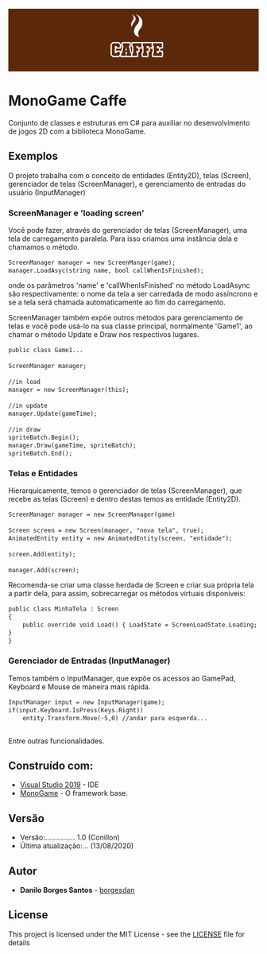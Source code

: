![MonoGame.Caffe Logo](Logos/banner_800.png)

# MonoGame Caffe

Conjunto de classes e estruturas em C# para auxiliar no desenvolvimento de jogos 2D com a biblioteca MonoGame.

## Exemplos

O projeto trabalha com o conceito de entidades (Entity2D), telas (Screen), gerenciador de telas (ScreenManager), e gerenciamento de entradas do usuário (InputManager)

### ScreenManager e 'loading screen'

Você pode fazer, através do gerenciador de telas (ScreenManager), uma tela de carregamento paralela. Para isso criamos uma instância dela e chamamos o método.

```
ScreenManager manager = new ScreenManger(game);
manager.LoadAsyc(string name, bool callWhenIsFinished);
```

onde os parâmetros 'name' e 'callWhenIsFinished' no método LoadAsync são respectivamente: o nome da tela a ser carredada de modo assíncrono e se a tela será chamada automaticamente ao fim do carregamento.

ScreenManager também expõe outros métodos para gerenciamento de telas e você pode usá-lo na sua classe principal, normalmente 'Game1', ao chamar o método Update e Draw nos respectivos lugares.

```
public class Game1...

ScreenManager manager;

//in load
manager = new ScreenManager(this);

//in update
manager.Update(gameTime);

//in draw
spriteBatch.Begin();
manager.Draw(gameTime, spriteBatch);
spriteBatch.End();

```

### Telas e Entidades

Hierarquicamente, temos o gerenciador de telas (ScreenManager), que recebe as telas (Screen) e dentro destas temos as entidade (Entity2D).

```
ScreenManager manager = new ScreenManager(game)

Screen screen = new Screen(manager, "nova tela", true);
AnimatedEntity entity = new AnimatedEntity(screen, "entidade");

screen.Add(entity);

manager.Add(screen);

```

Recomenda-se criar uma classe herdada de Screen e criar sua própria tela a partir dela, para assim, sobrecarregar os métodos virtuais disponíveis:

```
public class MinhaTela : Screen
{
	public override void Load() { LoadState = ScreenLoadState.Loading; }
}

```

### Gerenciador de Entradas (InputManager)

Temos também o InputManager, que expõe os acessos ao GamePad, Keyboard e Mouse de maneira mais rápida.

```
InputManager input = new InputManager(game);
if(input.Keyboard.IsPress(Keys.Right))
	entity.Transform.Move(-5,0) //andar para esquerda...
	
```

Entre outras funcionalidades.

## Construído com:

* [Visual Studio 2019](https://visualstudio.microsoft.com/pt-br/) - IDE
* [MonoGame](http://www.monogame.net/) - O framework base.

## Versão

* Versão:............... 1.0 (Conillon)
* Última atualização:... (13/08/2020)

## Autor

* **Danilo Borges Santos** - [borgesdan](https://github.com/borgesdan)

## License

This project is licensed under the MIT License - see the [LICENSE](LICENSE) file for details